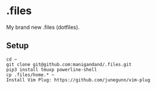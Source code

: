 # .files
My brand new .files (dotfiles).

## Setup

```
cd ~
git clone git@github.com:manigandand/.files.git
pip3 install tmuxp powerline-shell
cp .files/home.* ~
Install Vim Plug: https://github.com/junegunn/vim-plug
```
